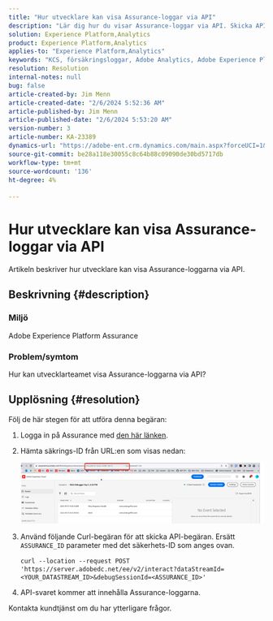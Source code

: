 ```yaml
---
title: "Hur utvecklare kan visa Assurance-loggar via API"
description: "Lär dig hur du visar Assurance-loggar via API. Skicka API-begäran och ersätt Assurance-ID enligt beskrivningen."
solution: Experience Platform,Analytics
product: Experience Platform,Analytics
applies-to: "Experience Platform,Analytics"
keywords: "KCS, försäkringsloggar, Adobe Analytics, Adobe Experience Platform"
resolution: Resolution
internal-notes: null
bug: false
article-created-by: Jim Menn
article-created-date: "2/6/2024 5:52:36 AM"
article-published-by: Jim Menn
article-published-date: "2/6/2024 5:53:20 AM"
version-number: 3
article-number: KA-23389
dynamics-url: "https://adobe-ent.crm.dynamics.com/main.aspx?forceUCI=1&pagetype=entityrecord&etn=knowledgearticle&id=433543e7-b3c4-ee11-9079-6045bd006268"
source-git-commit: be28a118e30055c8c64b88c09090de30bd5717db
workflow-type: tm+mt
source-wordcount: '136'
ht-degree: 4%

---
```


# Hur utvecklare kan visa Assurance-loggar via API


Artikeln beskriver hur utvecklare kan visa Assurance-loggarna via API.

## Beskrivning {#description}


### Miljö

Adobe Experience Platform Assurance

### Problem/symtom

Hur kan utvecklarteamet visa Assurance-loggarna via API?


## Upplösning {#resolution}


Följ de här stegen för att utföra denna begäran:

1. Logga in på Assurance med [den här länken](https://experience.adobe.com/assurance).
2. Hämta säkrings-ID från URL:en som visas nedan:

   ![](assets/41e62e4b-3ba0-ee11-be37-6045bd006239.png)
3. Använd följande Curl-begäran för att skicka API-begäran. Ersätt `ASSURANCE_ID` parameter med det säkerhets-ID som anges ovan.<br>


   ```
   curl --location --request POST 'https://server.adobedc.net/ee/v2/interact?dataStreamId= <YOUR_DATASTREAM_ID>&debugSessionId=<ASSURANCE_ID>'
   ```


4. API-svaret kommer att innehålla Assurance-loggarna.


Kontakta kundtjänst om du har ytterligare frågor.
